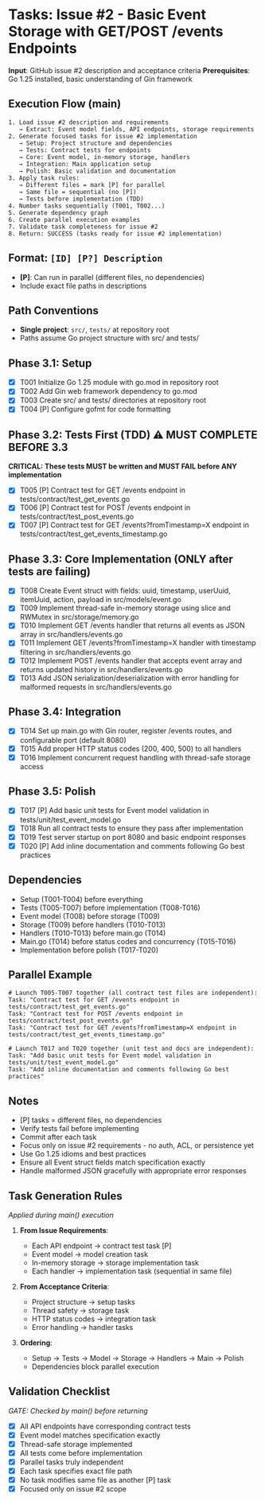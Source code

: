 # Tasks: Issue #2 - Basic Event Storage with GET/POST /events Endpoints

**Input**: GitHub issue #2 description and acceptance criteria
**Prerequisites**: Go 1.25 installed, basic understanding of Gin framework

## Execution Flow (main)
```
1. Load issue #2 description and requirements
   → Extract: Event model fields, API endpoints, storage requirements
2. Generate focused tasks for issue #2 implementation
   → Setup: Project structure and dependencies
   → Tests: Contract tests for endpoints
   → Core: Event model, in-memory storage, handlers
   → Integration: Main application setup
   → Polish: Basic validation and documentation
3. Apply task rules:
   → Different files = mark [P] for parallel
   → Same file = sequential (no [P])
   → Tests before implementation (TDD)
4. Number tasks sequentially (T001, T002...)
5. Generate dependency graph
6. Create parallel execution examples
7. Validate task completeness for issue #2
8. Return: SUCCESS (tasks ready for issue #2 implementation)
```

## Format: `[ID] [P?] Description`
- **[P]**: Can run in parallel (different files, no dependencies)
- Include exact file paths in descriptions

## Path Conventions
- **Single project**: `src/`, `tests/` at repository root
- Paths assume Go project structure with src/ and tests/

## Phase 3.1: Setup
- [x] T001 Initialize Go 1.25 module with go.mod in repository root
- [x] T002 Add Gin web framework dependency to go.mod
- [x] T003 Create src/ and tests/ directories at repository root
- [x] T004 [P] Configure gofmt for code formatting

## Phase 3.2: Tests First (TDD) ⚠️ MUST COMPLETE BEFORE 3.3
**CRITICAL: These tests MUST be written and MUST FAIL before ANY implementation**
- [x] T005 [P] Contract test for GET /events endpoint in tests/contract/test_get_events.go
- [x] T006 [P] Contract test for POST /events endpoint in tests/contract/test_post_events.go
- [x] T007 [P] Contract test for GET /events?fromTimestamp=X endpoint in tests/contract/test_get_events_timestamp.go

## Phase 3.3: Core Implementation (ONLY after tests are failing)
- [x] T008 Create Event struct with fields: uuid, timestamp, userUuid, itemUuid, action, payload in src/models/event.go
- [x] T009 Implement thread-safe in-memory storage using slice and RWMutex in src/storage/memory.go
- [x] T010 Implement GET /events handler that returns all events as JSON array in src/handlers/events.go
- [x] T011 Implement GET /events?fromTimestamp=X handler with timestamp filtering in src/handlers/events.go
- [x] T012 Implement POST /events handler that accepts event array and returns updated history in src/handlers/events.go
- [x] T013 Add JSON serialization/deserialization with error handling for malformed requests in src/handlers/events.go

## Phase 3.4: Integration
- [x] T014 Set up main.go with Gin router, register /events routes, and configurable port (default 8080)
- [x] T015 Add proper HTTP status codes (200, 400, 500) to all handlers
- [x] T016 Implement concurrent request handling with thread-safe storage access

## Phase 3.5: Polish
- [x] T017 [P] Add basic unit tests for Event model validation in tests/unit/test_event_model.go
- [x] T018 Run all contract tests to ensure they pass after implementation
- [x] T019 Test server startup on port 8080 and basic endpoint responses
- [x] T020 [P] Add inline documentation and comments following Go best practices

## Dependencies
- Setup (T001-T004) before everything
- Tests (T005-T007) before implementation (T008-T016)
- Event model (T008) before storage (T009)
- Storage (T009) before handlers (T010-T013)
- Handlers (T010-T013) before main.go (T014)
- Main.go (T014) before status codes and concurrency (T015-T016)
- Implementation before polish (T017-T020)

## Parallel Example
```
# Launch T005-T007 together (all contract test files are independent):
Task: "Contract test for GET /events endpoint in tests/contract/test_get_events.go"
Task: "Contract test for POST /events endpoint in tests/contract/test_post_events.go"
Task: "Contract test for GET /events?fromTimestamp=X endpoint in tests/contract/test_get_events_timestamp.go"

# Launch T017 and T020 together (unit test and docs are independent):
Task: "Add basic unit tests for Event model validation in tests/unit/test_event_model.go"
Task: "Add inline documentation and comments following Go best practices"
```

## Notes
- [P] tasks = different files, no dependencies
- Verify tests fail before implementing
- Commit after each task
- Focus only on issue #2 requirements - no auth, ACL, or persistence yet
- Use Go 1.25 idioms and best practices
- Ensure all Event struct fields match specification exactly
- Handle malformed JSON gracefully with appropriate error responses

## Task Generation Rules
*Applied during main() execution*

1. **From Issue Requirements**:
   - Each API endpoint → contract test task [P]
   - Event model → model creation task
   - In-memory storage → storage implementation task
   - Each handler → implementation task (sequential in same file)

2. **From Acceptance Criteria**:
   - Project structure → setup tasks
   - Thread safety → storage task
   - HTTP status codes → integration task
   - Error handling → handler tasks

3. **Ordering**:
   - Setup → Tests → Model → Storage → Handlers → Main → Polish
   - Dependencies block parallel execution

## Validation Checklist
*GATE: Checked by main() before returning*

- [x] All API endpoints have corresponding contract tests
- [x] Event model matches specification exactly
- [x] Thread-safe storage implemented
- [x] All tests come before implementation
- [x] Parallel tasks truly independent
- [x] Each task specifies exact file path
- [x] No task modifies same file as another [P] task
- [x] Focused only on issue #2 scope
